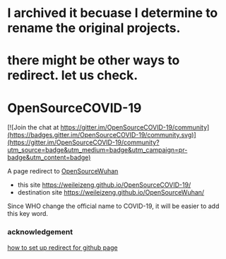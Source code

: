 # I archived it becuase I determine to rename the original projects.

# there might be other ways to redirect. let us check.

# OpenSourceCOVID-19

[![Join the chat at https://gitter.im/OpenSourceCOVID-19/community](https://badges.gitter.im/OpenSourceCOVID-19/community.svg)](https://gitter.im/OpenSourceCOVID-19/community?utm_source=badge&utm_medium=badge&utm_campaign=pr-badge&utm_content=badge)

A page redirect to [OpenSourceWuhan](https://weileizeng.github.io/OpenSourceWuhan/)

* this site  https://weileizeng.github.io/OpenSourceCOVID-19/
* destination site https://weileizeng.github.io/OpenSourceWuhan/

Since WHO change the official name to COVID-19, it will be easier to add this key word.

### acknowledgement
[how to set up redirect for github page](https://dev.to/steveblue/setup-a-redirect-on-github-pages-1ok7)
